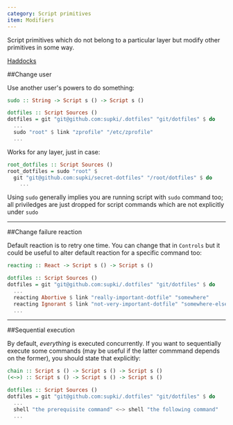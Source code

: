 ```yaml
---
category: Script primitives
item: Modifiers
---
```


Script primitives which do not belong to a particular layer but modify
other primitives in some way.

[Haddocks][0]

##Change user

Use another user's powers to do something:

```haskell
sudo :: String -> Script s () -> Script s ()
```

```haskell
dotfiles :: Script Sources ()
dotfiles = git "git@github.com:supki/.dotfiles" "git/dotfiles" $ do
  ...
  sudo "root" $ link "zprofile" "/etc/zprofile"
  ...
```

Works for any layer, just in case:

```haskell
root_dotfiles :: Script Sources ()
root_dotfiles = sudo "root" $ 
  git "git@github.com:supki/secret-dotfiles" "/root/dotfiles" $ do
    ...
```

Using `sudo` generally implies you are running script with `sudo` command too; all
priviledges are just dropped for script commands which are not explicitly under `sudo`

---

##Change failure reaction

Default reaction is to retry one time. You can change that in `Controls`
but it could be useful to alter default reaction for a specific command too:

```haskell
reacting :: React -> Script s () -> Script s ()
```

```haskell
dotfiles :: Script Sources ()
dotfiles = git "git@github.com:supki/.dotfiles" "git/dotfiles" $ do
  ...
  reacting Abortive $ link "really-important-dotfile" "somewhere"
  reacting Ignorant $ link "not-very-important-dotfile" "somewhere-else"
  ...
```

---

##Sequential execution

By default, *everything* is executed concurrently. If you want to sequentially execute
some commands (may be useful if the latter commmand depends on the former),
you should state that explicitly:

```haskell
chain :: Script s () -> Script s () -> Script s ()
(<~>) :: Script s () -> Script s () -> Script s ()
```

```haskell
dotfiles :: Script Sources ()
dotfiles = git "git@github.com:supki/.dotfiles" "git/dotfiles" $ do
  ...
  shell "the prerequisite command" <~> shell "the following command"
  ...
```

  [0]: http://biegunka.github.io/biegunka-core/Biegunka-Primitive.html#g:3
